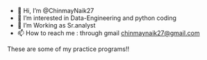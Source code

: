 - 👋 Hi, I’m @ChinmayNaik27
- 👀 I’m interested in Data-Engineering and python coding 
- 🌱 I’m Working as Sr.analyst 
- 📫 How to reach me : through gmail
chinmaynaik27@gmail.com

These are some of my practice programs!!
<!---
ChinmayNaik27/ChinmayNaik27 is a ✨ special ✨ repository because its `README.md` (this file) appears on your GitHub profile.
You can click the Preview link to take a look at your changes.
--->
